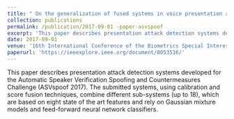 ```yaml
---
title: " On the generalization of fused systems in voice presentation attack detection"
collection: publications
permalink: /publication/2017-09-01 -paper-asvspoof
excerpt: 'This paper describes presentation attack detection systems developed for the Automatic Speaker Verification Spoofing and Countermeasures Challenge (ASVspoof 2017). The submitted systems, using calibration and score fusion techniques, combine different sub-systems (up to 18), which are based on eight state of the art features and rely on Gaussian mixture models and feed-forward neural network classifiers. '
date: 2017-09-01 
venue: '16th International Conference of the Biometrics Special Interest Group'
paperurl: 'https://ieeexplore.ieee.org/document/8053516/'
---
```

This paper describes presentation attack detection systems developed for the Automatic Speaker Verification Spoofing and Countermeasures Challenge (ASVspoof 2017). The submitted systems, using calibration and score fusion techniques, combine different sub-systems (up to 18), which are based on eight state of the art features and rely on Gaussian mixture models and feed-forward neural network classifiers. 
